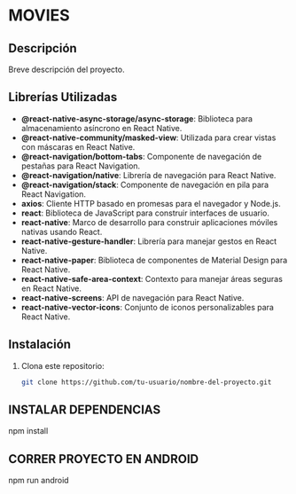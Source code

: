 # MOVIES

## Descripción
Breve descripción del proyecto.

## Librerías Utilizadas
- **@react-native-async-storage/async-storage**: Biblioteca para almacenamiento asíncrono en React Native.
- **@react-native-community/masked-view**: Utilizada para crear vistas con máscaras en React Native.
- **@react-navigation/bottom-tabs**: Componente de navegación de pestañas para React Navigation.
- **@react-navigation/native**: Librería de navegación para React Native.
- **@react-navigation/stack**: Componente de navegación en pila para React Navigation.
- **axios**: Cliente HTTP basado en promesas para el navegador y Node.js.
- **react**: Biblioteca de JavaScript para construir interfaces de usuario.
- **react-native**: Marco de desarrollo para construir aplicaciones móviles nativas usando React.
- **react-native-gesture-handler**: Librería para manejar gestos en React Native.
- **react-native-paper**: Biblioteca de componentes de Material Design para React Native.
- **react-native-safe-area-context**: Contexto para manejar áreas seguras en React Native.
- **react-native-screens**: API de navegación para React Native.
- **react-native-vector-icons**: Conjunto de iconos personalizables para React Native.

## Instalación
1. Clona este repositorio:

   ```bash
   git clone https://github.com/tu-usuario/nombre-del-proyecto.git


## INSTALAR DEPENDENCIAS
npm install

## CORRER PROYECTO EN ANDROID
npm run android